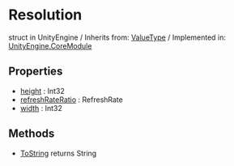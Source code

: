 # Resolution
struct in UnityEngine
 / Inherits from: <a href="https://docs.unity3d.com/6000.0/Documentation/ScriptReference/ValueType.html" target="_blank">ValueType</a> / Implemented in: <a href="https://docs.unity3d.com/6000.0/Documentation/ScriptReference/UnityEngine.CoreModule.html" target="_blank">UnityEngine.CoreModule</a>
## Properties
- <a href="https://docs.unity3d.com/6000.0/Documentation/ScriptReference/Resolution-height.html" target="_blank">height</a> : Int32
- <a href="https://docs.unity3d.com/6000.0/Documentation/ScriptReference/Resolution-refreshRateRatio.html" target="_blank">refreshRateRatio</a> : RefreshRate
- <a href="https://docs.unity3d.com/6000.0/Documentation/ScriptReference/Resolution-width.html" target="_blank">width</a> : Int32
## Methods
- <a href="https://docs.unity3d.com/6000.0/Documentation/ScriptReference/Resolution.ToString.html" target="_blank">ToString</a> returns String
